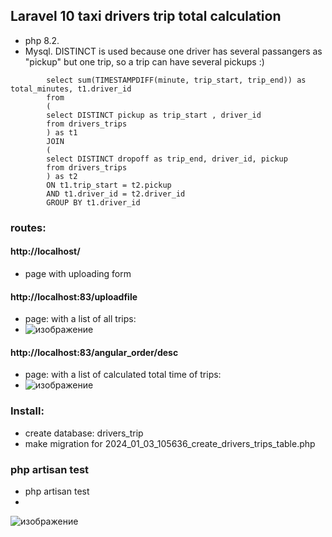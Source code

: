 

## Laravel 10 taxi drivers trip total calculation


- php 8.2.
- Mysql. DISTINCT is used because one driver has several passangers as "pickup" but one trip, so a trip can have several pickups :)
```
        select sum(TIMESTAMPDIFF(minute, trip_start, trip_end)) as total_minutes, t1.driver_id
        from
        (
        select DISTINCT pickup as trip_start , driver_id
        from drivers_trips
        ) as t1
        JOIN
        (
        select DISTINCT dropoff as trip_end, driver_id, pickup
        from drivers_trips
        ) as t2
        ON t1.trip_start = t2.pickup
        AND t1.driver_id = t2.driver_id
        GROUP BY t1.driver_id
```
### routes:

#### http://localhost/
- page with uploading form
#### http://localhost:83/uploadfile
- page: with a list of all trips:
- ![изображение](https://github.com/vadimlvov71/drivers_trips_laravel10/assets/57807117/75f6cf5e-1f8a-421c-86db-a20b091565cd)
#### http://localhost:83/angular_order/desc
- page: with a list of calculated total time of trips:
- ![изображение](https://github.com/vadimlvov71/drivers_trips_laravel10/assets/57807117/4d368930-faaf-49f9-ad73-2d43e6421449)
### Install:
- create database:  drivers_trip
- make migration for 2024_01_03_105636_create_drivers_trips_table.php
### php artisan test
- php artisan test
- 
![изображение](https://github.com/vadimlvov71/drivers_trips_laravel10/assets/57807117/76a9a4e5-d7f0-4ef5-854b-1ac652f3ee80)







